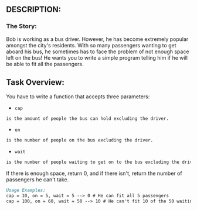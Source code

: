 ## DESCRIPTION:
### The Story:
Bob is working as a bus driver. However, he has become extremely popular amongst the city's residents. With so many passengers wanting to get aboard his bus, he sometimes has to face the problem of not enough space left on the bus! He wants you to write a simple program telling him if he will be able to fit all the passengers.

## Task Overview:
You have to write a function that accepts three parameters:
- `cap` 
```md
is the amount of people the bus can hold excluding the driver.
```

- `on`
```md
is the number of people on the bus excluding the driver.
```

- `wait`
```md
is the number of people waiting to get on to the bus excluding the driver.
```

If there is enough space, return 0, and if there isn't, return the number of passengers he can't take.


```md
Usage Examples:
cap = 10, on = 5, wait = 5 --> 0 # He can fit all 5 passengers
cap = 100, on = 60, wait = 50 --> 10 # He can't fit 10 of the 50 waiting
```
